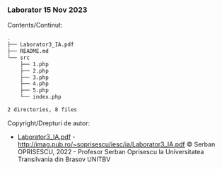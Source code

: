 ### Laborator 15 Nov 2023

Contents/Continut: 

```sh
.
├── Laborator3_IA.pdf
├── README.md
└── src
    ├── 1.php
    ├── 2.php
    ├── 3.php
    ├── 4.php
    ├── 5.php
    └── index.php

2 directories, 8 files
```

Copyright/Drepturi de autor:

* [Laborator3_IA.pdf](./Laborator3_IA.pdf) - http://imag.pub.ro/~soprisescu/iesc/ia/Laborator3_IA.pdf © Serban OPRISESCU, 2022 - Profesor Serban Oprisescu la Universitatea Transilvania din Brasov UNITBV
